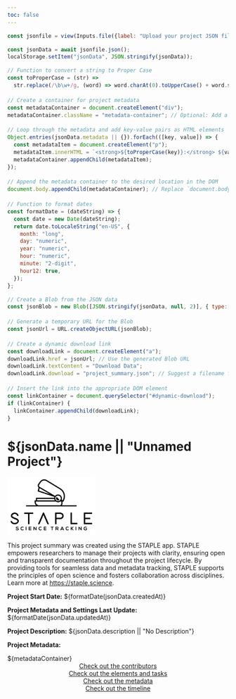```yaml
---
toc: false
---
```


<link href="https://cdnjs.cloudflare.com/ajax/libs/font-awesome/6.0.0/css/all.min.css" rel="stylesheet">
<link rel="stylesheet" href="style.css">

```js
const jsonfile = view(Inputs.file({label: "Upload your project JSON file", accept: ".json", required: true}));
```

```js
const jsonData = await jsonfile.json();
localStorage.setItem("jsonData", JSON.stringify(jsonData));
```

```js functions
// Function to convert a string to Proper Case
const toProperCase = (str) =>
  str.replace(/\b\w+/g, (word) => word.charAt(0).toUpperCase() + word.slice(1));

// Create a container for project metadata
const metadataContainer = document.createElement("div");
metadataContainer.className = "metadata-container"; // Optional: Add a class for styling

// Loop through the metadata and add key-value pairs as HTML elements
Object.entries(jsonData.metadata || {}).forEach(([key, value]) => {
  const metadataItem = document.createElement("p");
  metadataItem.innerHTML = `<strong>${toProperCase(key)}:</strong> ${value}`;
  metadataContainer.appendChild(metadataItem);
});

// Append the metadata container to the desired location in the DOM
document.body.appendChild(metadataContainer); // Replace `document.body` with your target container

// Function to format dates
const formatDate = (dateString) => {
  const date = new Date(dateString);
  return date.toLocaleString("en-US", {
    month: "long",
    day: "numeric",
    year: "numeric",
    hour: "numeric",
    minute: "2-digit",
    hour12: true,
  });
};
```

```js download data
// Create a Blob from the JSON data
const jsonBlob = new Blob([JSON.stringify(jsonData, null, 2)], { type: "application/json" });

// Generate a temporary URL for the Blob
const jsonUrl = URL.createObjectURL(jsonBlob);

// Create a dynamic download link
const downloadLink = document.createElement("a");
downloadLink.href = jsonUrl; // Use the generated Blob URL
downloadLink.textContent = "Download Data";
downloadLink.download = "project_summary.json"; // Suggest a filename for download

// Insert the link into the appropriate DOM element
const linkContainer = document.querySelector("#dynamic-download");
if (linkContainer) {
  linkContainer.appendChild(downloadLink);
}
```

<div class="hero">
  <h1>${jsonData.name || "Unnamed Project"}</h1>
</div>

<div class="flex flex-row">
  <div class="card">

  <div class = "statistics-container">
  <a href="https://app.staple.science">
  <picture>
    <source
      srcSet="img/logo_white_big.png"
      media="(prefers-color-scheme: dark)"
      width=200
    />
    <img src="img/logo_black_big.png" alt="STAPLE Logo" width=200 />
  </picture>
  </a>
  </div>

  This project summary was created using the STAPLE app. STAPLE empowers researchers to manage their projects with clarity, ensuring open and transparent documentation throughout the project lifecycle. By providing tools for seamless data and metadata tracking, STAPLE supports the principles of open science and fosters collaboration across disciplines. Learn more at <a href="https://staple.science">https://staple.science</a>.
  </div>
</div>

<div class="flex flex-row">
  <div class="card">
    <p><b>Project Start Date:</b> ${formatDate(jsonData.createdAt)}</p>
    <p><b>Project Metadata and Settings Last Update:</b> ${formatDate(jsonData.updatedAt)}</p>
    <p><b>Project Description:</b> ${jsonData.description || "No Description"}</p>
    <p><b>Project Metadata:</b></p>
    ${metadataContainer}
  </div>
</div>

<div class="grid grid-cols-3">
  <div class="card">
    <center><a href="people_roles">Check out the contributors</a></center>
  </div>
  <div class="card">
    <center><a href="elements_tasks">Check out the elements and tasks</a></center>
  </div>
  <div class="card">
    <center><a href="forms">Check out the metadata</a></center>
  </div>
  <div class="card">
    <center><a href="timeline">Check out the timeline</a></center>
  </div>
    <div class="card">
    <center><a id="dynamic-download"></a></center>
  </div>
</div>
